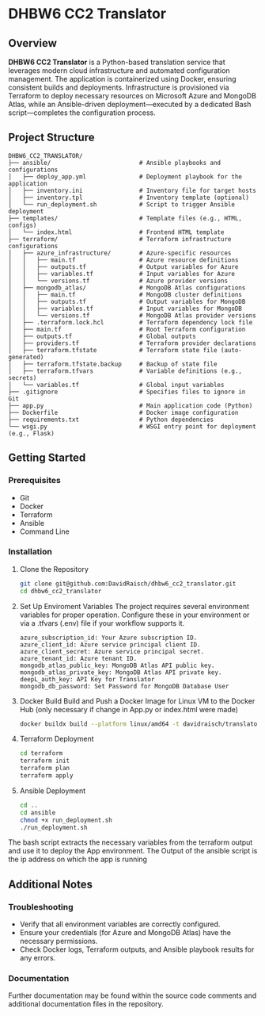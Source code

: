 # DHBW6 CC2 Translator

## Overview

**DHBW6 CC2 Translator** is a Python-based translation service that leverages modern cloud infrastructure and automated configuration management. The application is containerized using Docker, ensuring consistent builds and deployments. Infrastructure is provisioned via Terraform to deploy necessary resources on Microsoft Azure and MongoDB Atlas, while an Ansible-driven deployment—executed by a dedicated Bash script—completes the configuration process.

## Project Structure

```plaintext
DHBW6_CC2_TRANSLATOR/
├── ansible/                         # Ansible playbooks and configurations
│   ├── deploy_app.yml               # Deployment playbook for the application
│   ├── inventory.ini                # Inventory file for target hosts
│   ├── inventory.tpl                # Inventory template (optional)
│   └── run_deployment.sh            # Script to trigger Ansible deployment
├── templates/                       # Template files (e.g., HTML, configs)
│   └── index.html                   # Frontend HTML template
├── terraform/                       # Terraform infrastructure configurations
│   ├── azure_infrastructure/        # Azure-specific resources
│   │   ├── main.tf                  # Azure resource definitions
│   │   ├── outputs.tf               # Output variables for Azure
│   │   ├── variables.tf             # Input variables for Azure
│   │   └── versions.tf              # Azure provider versions
│   ├── mongodb_atlas/               # MongoDB Atlas configurations
│   │   ├── main.tf                  # MongoDB cluster definitions
│   │   ├── outputs.tf               # Output variables for MongoDB
│   │   ├── variables.tf             # Input variables for MongoDB
│   │   └── versions.tf              # MongoDB Atlas provider versions
│   ├── .terraform.lock.hcl          # Terraform dependency lock file
│   ├── main.tf                      # Root Terraform configuration
│   ├── outputs.tf                   # Global outputs
│   ├── providers.tf                 # Terraform provider declarations
│   ├── terraform.tfstate            # Terraform state file (auto-generated)
│   ├── terraform.tfstate.backup     # Backup of state file
│   ├── terraform.tfvars             # Variable definitions (e.g., secrets)
│   └── variables.tf                 # Global input variables
├── .gitignore                       # Specifies files to ignore in Git
├── app.py                           # Main application code (Python)
├── Dockerfile                       # Docker image configuration
├── requirements.txt                 # Python dependencies
└── wsgi.py                          # WSGI entry point for deployment (e.g., Flask)
```

## Getting Started
### Prerequisites
   - Git
   - Docker
   - Terraform
   - Ansible
   - Command Line

### Installation
1. Clone the Repository
   ```bash
   git clone git@github.com:DavidRaisch/dhbw6_cc2_translator.git
   cd dhbw6_cc2_translator
2. Set Up Enviroment Variables
   The project requires several environment variables for proper operation. Configure these in your environment or via a .tfvars (.env) file if your workflow supports it.
   ```Plaintext
   azure_subscription_id: Your Azure subscription ID.
   azure_client_id: Azure service principal client ID.
   azure_client_secret: Azure service principal secret.
   azure_tenant_id: Azure tenant ID.
   mongodb_atlas_public_key: MongoDB Atlas API public key.
   mongodb_atlas_private_key: MongoDB Atlas API private key.
   deepL_auth_key: API Key for Translator
   mongodb_db_password: Set Password for MongoDB Database User
   ```
4. Docker Build
    Build and Push a Docker Image for Linux VM to the Docker Hub (only necessary if change in App.py or index.html were made)
     ```bash
     docker buildx build --platform linux/amd64 -t davidraisch/translator-app:latest --push .
     ```
4. Terraform Deployment
     ```Bash
     cd terraform
     terraform init
     terraform plan
     terraform apply
     ```
5. Ansible Deployment
     ```Bash
     cd ..
     cd ansible
     chmod +x run_deployment.sh
     ./run_deployment.sh
     ```
  The bash script extracts the necessary variables from the terraform output and use it to deploy the App environment.
  The Output of the ansible script is the ip address on which the app is running

## Additional Notes
### Troubleshooting
  - Verify that all environment variables are correctly configured.
  - Ensure your credentials (for Azure and MongoDB Atlas) have the necessary permissions.
  - Check Docker logs, Terraform outputs, and Ansible playbook results for any errors.
### Documentation
Further documentation may be found within the source code comments and additional documentation files in the repository.
   
